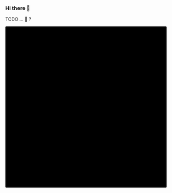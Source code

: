 ### Hi there 👋

TODO ... 🤔 ?

<svg viewBox="0 0 10 10" xmlns="http://www.w3.org/2000/svg">
<rect width="10" height="10">
<animate attributeName="rx" values="0;5;0" dur="10s" repeatCount="indefinite" />
</rect>
</svg>
<!--
**christianjank/christianjank** is a ✨ _special_ ✨ repository because its `README.md` (this file) appears on your GitHub profile.

Here are some ideas to get you started:

- 🔭 I’m currently working on ...
- 🌱 I’m currently learning ...
- 👯 I’m looking to collaborate on ...
- 🤔 I’m looking for help with ...
- 💬 Ask me about ...
- 📫 How to reach me: ...
- 😄 Pronouns: ...
- ⚡ Fun fact: ...
-->
